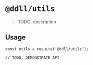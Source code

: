 # `@ddll/utils`

> TODO: description

## Usage

```
const utils = require('@ddll/utils');

// TODO: DEMONSTRATE API
```
